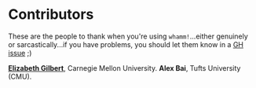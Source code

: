 # Contributors #

These are the people to thank when you're using `whamm!`...either genuinely or sarcastically...if you have problems, you should let them know in a [GH issue](https://github.com/ejrgilbert/whamm/issues) ;)

[**Elizabeth Gilbert**](https://se-phd.s3d.cmu.edu/People/students/student-bios/gilbert-elizabeth.html), Carnegie Mellon University.
**Alex Bai**, Tufts University (CMU).
